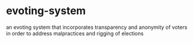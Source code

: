 # evoting-system
an evoting system that incorporates transparency and anonymity of voters in order to address malpractices and rigging of elections 
